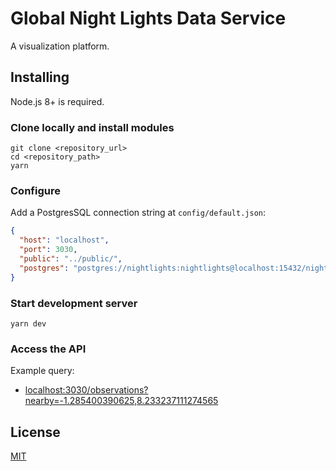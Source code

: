 # Global Night Lights Data Service 

A visualization platform.

## Installing

Node.js 8+ is required. 

### Clone locally and install modules

    git clone <repository_url>
    cd <repository_path>
    yarn

### Configure

Add a PostgresSQL connection string at `config/default.json`:

```json
{
  "host": "localhost",
  "port": 3030,
  "public": "../public/",
  "postgres": "postgres://nightlights:nightlights@localhost:15432/nightlights" <- Change here
}
```

### Start development server

    yarn dev

### Access the API

Example query:

  * [localhost:3030/observations?nearby=-1.285400390625,8.233237111274565]()

## License

[MIT](LICENSE)

